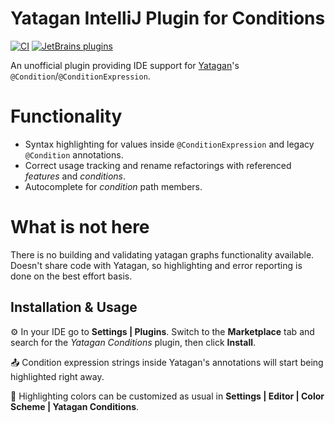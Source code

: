 # Yatagan IntelliJ Plugin for Conditions

[![CI][ci-svg]][ci-workflow]
[![JetBrains plugins][plugin-version-svg]][plugin-repo]

<!-- PLUGIN DESCRIPTION -->
An unofficial plugin providing IDE support for [Yatagan](https://github.com/yandex/yatagan)'s `@Condition`/`@ConditionExpression`.

# Functionality
- Syntax highlighting for values inside `@ConditionExpression` and legacy `@Condition` annotations.
- Correct usage tracking and rename refactorings with referenced _features_ and _conditions_.
- Autocomplete for _condition_ path members.

# What is not here
There is no building and validating yatagan graphs functionality
available.
Doesn't share code with Yatagan, so highlighting and error reporting is done on the best effort basis.
<!-- END PLUGIN DESCRIPTION -->

## Installation & Usage

⚙ In your IDE go to **Settings | Plugins**. Switch to the **Marketplace** tab
and search for the _Yatagan Conditions_ plugin, then click **Install**.

📤 Condition expression strings inside Yatagan's annotations will start being highlighted right away.

🌈 Highlighting colors can be customized as usual in **Settings | Editor | Color Scheme | Yatagan Conditions**.

[ci-svg]: https://github.com/Jeffset/yatagan-conditions-intellij-plugin/actions/workflows/ci.yml/badge.svg
[ci-workflow]: https://github.com/Jeffset/yatagan-conditions-intellij-plugin/actions/workflows/ci.yml
[plugin-repo]: https://plugins.jetbrains.com/plugin/24330-yatagan-conditions
[plugin-version-svg]: https://img.shields.io/jetbrains/plugin/v/24330-yatagan-conditions.svg